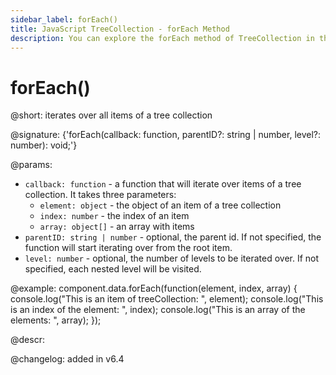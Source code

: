 ```yaml
---
sidebar_label: forEach()
title: JavaScript TreeCollection - forEach Method 
description: You can explore the forEach method of TreeCollection in the documentation of the DHTMLX JavaScript UI library. Browse developer guides and API reference, try out code examples and live demos, and download a free 30-day evaluation version of DHTMLX Suite.
---
```


# forEach()

@short: iterates over all items of a tree collection

@signature: {'forEach(callback: function, parentID?: string | number, level?: number): void;'}

@params:
- `callback: function` - a function that will iterate over items of a tree collection. It takes three parameters:
	- `element: object` - the object of an item of a tree collection
	- `index: number` - the index of an item
	- `array: object[]` - an array with items
- `parentID: string | number` - optional, the parent id. If not specified, the function will start iterating over from the root item.
- `level: number` - optional, the number of levels to be iterated over. If not specified, each nested level will be visited.

@example:
component.data.forEach(function(element, index, array) {
    console.log("This is an item of treeCollection: ", element);
    console.log("This is an index of the element: ", index);
    console.log("This is an array of the elements: ", array);
});

@descr:

@changelog: added in v6.4
